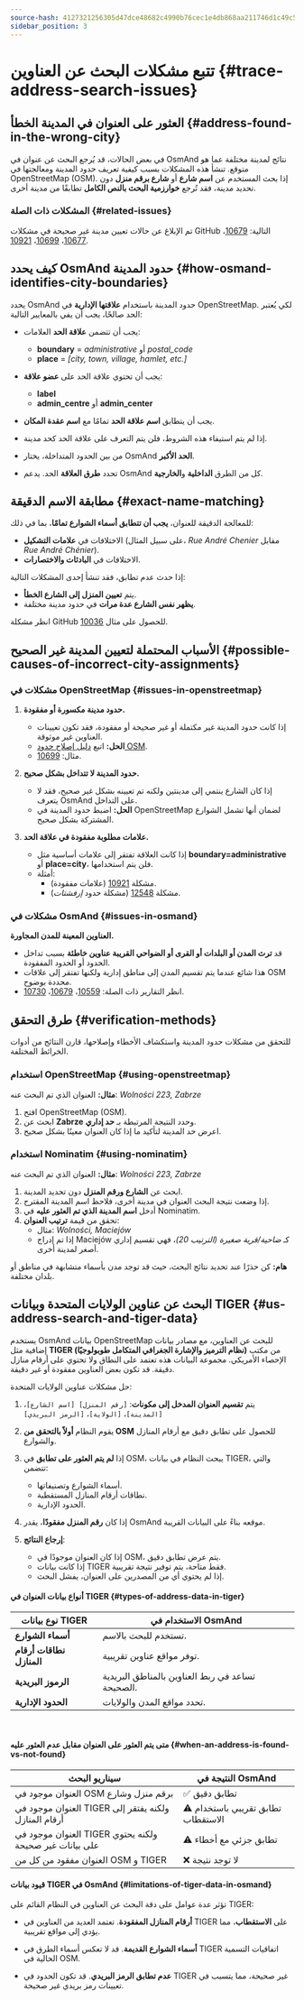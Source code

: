 ```yaml
---
source-hash: 4127321256305d47dce48682c4990b76cec1e4db868aa211746d1c49c5418eb3
sidebar_position: 3
---
```


# تتبع مشكلات البحث عن العناوين {#trace-address-search-issues}

## العثور على العنوان في المدينة الخطأ {#address-found-in-the-wrong-city}

في بعض الحالات، قد يُرجع البحث عن عنوان في OsmAnd نتائج لمدينة مختلفة عما هو متوقع. تنشأ هذه المشكلات بسبب كيفية تعريف حدود المدينة ومعالجتها في OpenStreetMap (OSM). إذا بحث المستخدم عن **اسم شارع** أو **شارع برقم منزل** دون تحديد مدينة، فقد تُرجع **خوارزمية البحث بالنص الكامل** تطابقًا من مدينة أخرى.

### المشكلات ذات الصلة {#related-issues}

تم الإبلاغ عن حالات تعيين مدينة غير صحيحة في مشكلات GitHub التالية:
[10679](https://github.com/osmandapp/OsmAnd/issues/10679)، [10677](https://github.com/osmandapp/OsmAnd/issues/10677)، [10699](https://github.com/osmandapp/OsmAnd/issues/10699)، [10921](https://github.com/osmandapp/OsmAnd/issues/10921).

## كيف يحدد OsmAnd حدود المدينة {#how-osmand-identifies-city-boundaries}

يحدد OsmAnd حدود المدينة باستخدام **علاقتها الإدارية** في OpenStreetMap. لكي يُعتبر الحد صالحًا، يجب أن يفي بالمعايير التالية:

- يجب أن تتضمن **علاقة الحد** العلامات:
  - **boundary** = *administrative* أو *postal_code*
  - **place** = *[city, town, village, hamlet, etc.]*

- يجب أن تحتوي علاقة الحد على **عضو علاقة**:
  - **label**
  - **admin_centre** أو **admin_center**

- يجب أن يتطابق **اسم علاقة الحد** تمامًا مع **اسم عقدة المكان**.

- إذا لم يتم استيفاء هذه الشروط، فلن يتم التعرف على علاقة الحد كحد مدينة.

- من بين الحدود المتداخلة، يختار OsmAnd **الحد الأكبر**.

- تحدد **طرق العلاقة** الحد. يدعم OsmAnd كل من الطرق **الداخلية** و**الخارجية**.

## مطابقة الاسم الدقيقة {#exact-name-matching}

للمعالجة الدقيقة للعنوان، **يجب أن تتطابق أسماء الشوارع تمامًا**، بما في ذلك:

- الاختلافات في **علامات التشكيل** (على سبيل المثال، *Rue André Chenier* مقابل *Rue André Chénier*).
- الاختلافات في **البادئات والاختصارات**.

إذا حدث عدم تطابق، فقد تنشأ إحدى المشكلات التالية:

- يتم **تعيين المنزل إلى الشارع الخطأ**.
- **يظهر نفس الشارع عدة مرات** في حدود مدينة مختلفة.

انظر مشكلة GitHub [10036](https://github.com/osmandapp/OsmAnd/issues/10036) للحصول على مثال.

## الأسباب المحتملة لتعيين المدينة غير الصحيح {#possible-causes-of-incorrect-city-assignments}

### مشكلات في OpenStreetMap {#issues-in-openstreetmap}

1. **حدود مدينة مكسورة أو مفقودة.**

   - إذا كانت حدود المدينة غير مكتملة أو غير صحيحة أو مفقودة، فقد تكون تعيينات العناوين غير موثوقة.
   - **الحل:** اتبع [دليل إصلاح حدود OSM](https://help.openstreetmap.org/questions/1053/how-do-i-fix-inconsistent-boundaries).
   - مثال: [10699](https://github.com/osmandapp/OsmAnd/issues/10699).

2. **حدود المدينة لا تتداخل بشكل صحيح.**

   - إذا كان الشارع ينتمي إلى مدينتين ولكنه تم تعيينه بشكل غير صحيح، فقد لا يتعرف OsmAnd على التداخل.
   - **الحل:** اضبط حدود المدينة في OpenStreetMap لضمان أنها تشمل الشوارع المشتركة بشكل صحيح.

3. **علامات مطلوبة مفقودة في علاقة الحد.**

   - إذا كانت العلاقة تفتقر إلى علامات أساسية مثل **boundary=administrative** أو **place=city**، فلن يتم استخدامها.
   - أمثلة:
     - مشكلة [10921](https://github.com/osmandapp/OsmAnd/issues/10921) (علامات مفقودة).
     - مشكلة [12548](https://github.com/osmandapp/OsmAnd/issues/12548) (مشكلة حدود *إرفشتات*).

### مشكلات في OsmAnd {#issues-in-osmand}

**العناوين المعينة للمدن المجاورة.**

- قد **ترث المدن أو البلدات أو القرى أو الضواحي القريبة عناوين خاطئة** بسبب تداخل الحدود أو الحدود المفقودة.
- هذا شائع عندما يتم تقسيم المدن إلى مناطق إدارية ولكنها تفتقر إلى علاقات OSM محددة بوضوح.
- انظر التقارير ذات الصلة: [10559](https://github.com/osmandapp/OsmAnd/issues/10559)، [10679](https://github.com/osmandapp/OsmAnd/issues/10679)، [10730](https://github.com/osmandapp/OsmAnd/issues/10730).

## طرق التحقق {#verification-methods}

للتحقق من مشكلات حدود المدينة واستكشاف الأخطاء وإصلاحها، قارن النتائج من أدوات الخرائط المختلفة.

### استخدام OpenStreetMap {#using-openstreetmap}

**مثال:** العنوان الذي تم البحث عنه: *Wolności 223, Zabrze*

1. افتح OpenStreetMap (OSM).
2. ابحث عن **Zabrze** وحدد النتيجة المرتبطة بـ **حد إداري**.
3. اعرض حد المدينة لتأكيد ما إذا كان العنوان معينًا بشكل صحيح.

### استخدام Nominatim {#using-nominatim}

**مثال:** العنوان الذي تم البحث عنه: *Wolności 223, Zabrze*

1. ابحث عن **الشارع ورقم المنزل** دون تحديد المدينة.
2. إذا وضعت نتيجة البحث العنوان في مدينة أخرى، فلاحظ اسم المدينة المقترح.
3. أدخل **اسم المدينة الذي تم العثور عليه** في Nominatim.
4. تحقق من قيمة **ترتيب العنوان**:
   - مثال: *Wolności, Maciejów*
   - إذا تم إدراج Maciejów كـ *ضاحية/قرية صغيرة (الترتيب 20)*، فهي تقسيم إداري أصغر لمدينة أخرى.

**هام:** كن حذرًا عند تحديد نتائج البحث، حيث قد توجد مدن بأسماء متشابهة في مناطق أو بلدان مختلفة.

## البحث عن عناوين الولايات المتحدة وبيانات TIGER {#us-address-search-and-tiger-data}

يستخدم OsmAnd بيانات OpenStreetMap للبحث عن العناوين، مع مصادر بيانات إضافية مثل **TIGER (نظام الترميز والإشارة الجغرافي المتكامل طوبولوجيًا)** من مكتب الإحصاء الأمريكي. مجموعة البيانات هذه تعتمد على النطاق ولا تحتوي على أرقام منازل دقيقة. قد تكون بعض العناوين مفقودة أو غير دقيقة.

حل مشكلات عناوين الولايات المتحدة:

1. يتم **تقسيم العنوان المدخل إلى مكونات**: `[رقم المنزل] [اسم الشارع]`، `[المدينة]`، `[الولاية]`، `[الرمز البريدي]`

2. يقوم النظام **أولاً بالتحقق من OSM** للحصول على تطابق دقيق مع أرقام المنازل والشوارع.

3. إذا **لم يتم العثور على تطابق** في OSM، يبحث النظام في بيانات TIGER، والتي تتضمن:
    - أسماء الشوارع وتصنيفاتها.
    - نطاقات أرقام المنازل المستقطبة.
    - الحدود الإدارية.

4. إذا كان **رقم المنزل مفقودًا**، يقدر OsmAnd موقعه بناءً على البيانات القريبة.

5. **إرجاع النتائج**:
    - إذا كان العنوان موجودًا في OSM، يتم عرض تطابق دقيق.
    - إذا كانت بيانات TIGER فقط متاحة، يتم توفير نتيجة تقريبية.
    - إذا لم يحتوي أي من المصدرين على العنوان، يفشل البحث.

#### أنواع بيانات العنوان في TIGER {#types-of-address-data-in-tiger}

| نوع بيانات TIGER | الاستخدام في OsmAnd |
|---|---|
| **أسماء الشوارع** | تستخدم للبحث بالاسم. |
| **نطاقات أرقام المنازل** | توفر مواقع عناوين تقريبية. |
| **الرموز البريدية** | تساعد في ربط العناوين بالمناطق البريدية الصحيحة. |
| **الحدود الإدارية** | تحدد مواقع المدن والولايات. |

<br/>

#### متى يتم العثور على العنوان مقابل عدم العثور عليه {#when-an-address-is-found-vs-not-found}

| سيناريو البحث | النتيجة في OsmAnd |
|---|---|
| العنوان موجود في OSM برقم منزل وشارع | ✅ تطابق دقيق |
| العنوان موجود في TIGER ولكنه يفتقر إلى أرقام المنازل | ⚠️ تطابق تقريبي باستخدام الاستقطاب |
| العنوان موجود في TIGER ولكنه يحتوي على بيانات غير صحيحة | ⚠️ تطابق جزئي مع أخطاء |
| العنوان مفقود من كل من OSM و TIGER | ❌ لا توجد نتيجة |

#### قيود بيانات TIGER في OsmAnd {#limitations-of-tiger-data-in-osmand}

تؤثر عدة عوامل على دقة البحث عن العناوين في النظام القائم على TIGER:

- **أرقام المنازل المفقودة**. تعتمد العديد من العناوين في TIGER على **الاستقطاب**، مما يؤدي إلى مواقع تقريبية.

- **أسماء الشوارع القديمة**. قد لا تعكس أسماء الطرق في TIGER اتفاقيات التسمية الحالية في OSM.

- **عدم تطابق الرمز البريدي**. قد تكون الحدود في TIGER غير صحيحة، مما يتسبب في تعيينات رمز بريدي غير صحيحة.